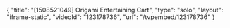{
    "title": "[1508521049] Origami Entertaining Cart",
    "type": "solo",
    "layout": "iframe-static",
    "videoId": "123178736",
    "url": "\/tvpembed\/123178736"
}